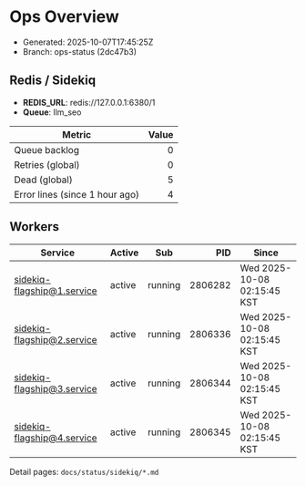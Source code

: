 # Ops Overview

- Generated: 2025-10-07T17:45:25Z
- Branch: ops-status (2dc47b3)

## Redis / Sidekiq
- **REDIS_URL**: redis://127.0.0.1:6380/1
- **Queue**: llm_seo

| Metric | Value |
|---|---:|
| Queue backlog | 0 |
| Retries (global) | 0 |
| Dead (global) | 5 |
| Error lines (since 1 hour ago) | 4 |

## Workers
| Service | Active | Sub | PID | Since |
|---|---|---|---:|---|
| sidekiq-flagship@1.service | active | running | 2806282 | Wed 2025-10-08 02:15:45 KST |
| sidekiq-flagship@2.service | active | running | 2806336 | Wed 2025-10-08 02:15:45 KST |
| sidekiq-flagship@3.service | active | running | 2806344 | Wed 2025-10-08 02:15:45 KST |
| sidekiq-flagship@4.service | active | running | 2806345 | Wed 2025-10-08 02:15:45 KST |

Detail pages: `docs/status/sidekiq/*.md`
